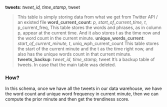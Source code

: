 **tweets**: *tweet_id, time_stamp,* tweet
> This table is simply storing data from what we get from Twitter API / an existed file
**word_current_count**: *p, start_of_current_time, t*, p\_current\_freq, 
> This table stores the words and phrases, as in column p, appear at the current time. And it also stores t as the time now and the word count in the current minute.
**unique_words_current**: *start_of_current_minute, t*, uniq\_wph\_current_count
> This table stores the start of the current minute and the t as the time right now, and also has the unique words count in that current minute.
**tweets_backup**: *tweet_id, time_stamp,* tweet
> It’s a backup table of tweets. In case that the main table was deleted.

### How?
In this schema, once we have all the tweets in our data warehouse, we have the word count and unique word frequency in current minute, then we can compute the prior minute and then get the trendiness score.

